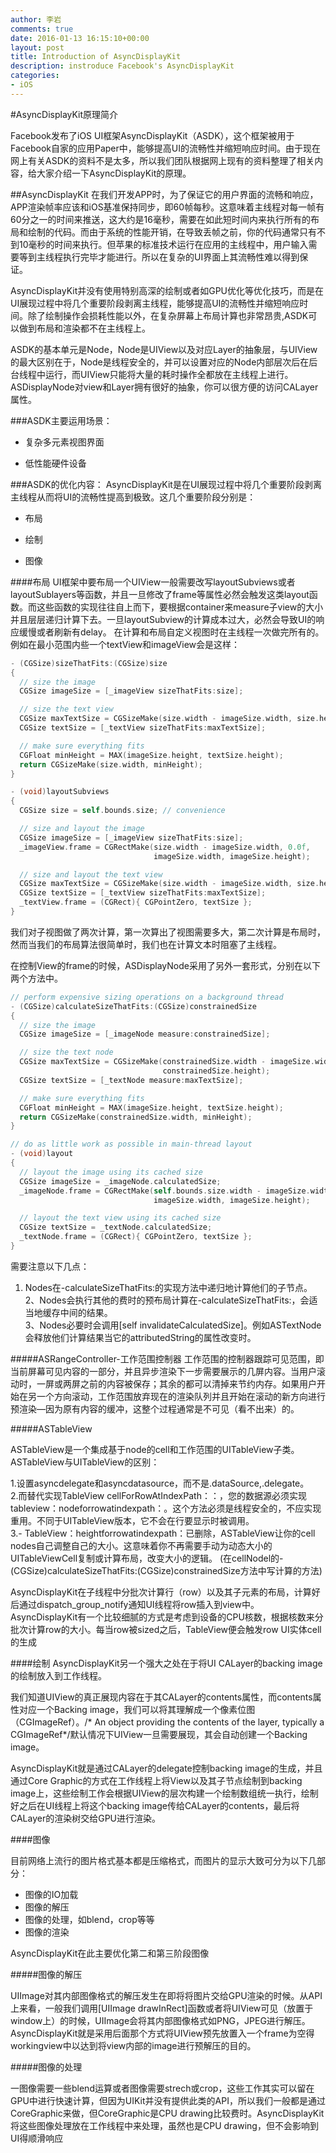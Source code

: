 ```yaml
---
author: 李岩
comments: true
date: 2016-01-13 16:15:10+00:00
layout: post
title: Introduction of AsyncDisplayKit
description: instroduce Facebook's AsyncDisplayKit
categories:
- iOS
---
```


#AsyncDisplayKit原理简介

Facebook发布了iOS UI框架AsyncDisplayKit（ASDK），这个框架被用于Facebook自家的应用Paper中，能够提高UI的流畅性并缩短响应时间。由于现在网上有关ASDK的资料不是太多，所以我们团队根据网上现有的资料整理了相关内容，给大家介绍一下AsyncDisplayKit的原理。

##AsyncDisplayKit
在我们开发APP时，为了保证它的用户界面的流畅和响应，APP渲染帧率应该和iOS基准保持同步，即60帧每秒。这意味着主线程对每一帧有60分之一的时间来推送，这大约是16毫秒，需要在如此短时间内来执行所有的布局和绘制的代码。而由于系统的性能开销，在导致丢帧之前，你的代码通常只有不到10毫秒的时间来执行。但苹果的标准技术运行在应用的主线程中，用户输入需要等到主线程执行完毕才能进行。所以在复杂的UI界面上其流畅性难以得到保证。

AsyncDisplayKit并没有使用特别高深的绘制或者如GPU优化等优化技巧，而是在UI展现过程中将几个重要阶段剥离主线程，能够提高UI的流畅性并缩短响应时间。除了绘制操作会损耗性能以外，在复杂屏幕上布局计算也非常昂贵,ASDK可以做到布局和渲染都不在主线程上。

ASDK的基本单元是Node，Node是UIView以及对应Layer的抽象层，与UIView的最大区别在于，Node是线程安全的，并可以设置对应的Node内部层次后在后台线程中运行，而UIView只能将大量的耗时操作全都放在主线程上进行。
ASDisplayNode对view和Layer拥有很好的抽象，你可以很方便的访问CALayer属性。



###ASDK主要运用场景：
* 复杂多元素视图界面

* 低性能硬件设备



###ASDK的优化内容：
AsyncDisplayKit是在UI展现过程中将几个重要阶段剥离主线程从而将UI的流畅性提高到极致。这几个重要阶段分别是：

* 布局

* 绘制

* 图像



####布局
UI框架中要布局一个UIView一般需要改写layoutSubviews或者layoutSublayers等函数，并且一旦修改了frame等属性必然会触发这类layout函数。而这些函数的实现往往自上而下，要根据container来measure子view的大小并且层层递归计算下去。一旦layoutSubview的计算成本过大，必然会导致UI的响应缓慢或者刷新有delay。
在计算和布局自定义视图时在主线程一次做完所有的。例如在最小范围内些一个textView和imageView会是这样：

```objective-c
- (CGSize)sizeThatFits:(CGSize)size
{
  // size the image
  CGSize imageSize = [_imageView sizeThatFits:size];

  // size the text view
  CGSize maxTextSize = CGSizeMake(size.width - imageSize.width, size.height);
  CGSize textSize = [_textView sizeThatFits:maxTextSize];

  // make sure everything fits
  CGFloat minHeight = MAX(imageSize.height, textSize.height);
  return CGSizeMake(size.width, minHeight);
}

- (void)layoutSubviews
{
  CGSize size = self.bounds.size; // convenience

  // size and layout the image
  CGSize imageSize = [_imageView sizeThatFits:size];
  _imageView.frame = CGRectMake(size.width - imageSize.width, 0.0f,
                                imageSize.width, imageSize.height);

  // size and layout the text view
  CGSize maxTextSize = CGSizeMake(size.width - imageSize.width, size.height);
  CGSize textSize = [_textView sizeThatFits:maxTextSize];
  _textView.frame = (CGRect){ CGPointZero, textSize };
}
```
我们对子视图做了两次计算，第一次算出了视图需要多大，第二次计算是布局时，然而当我们的布局算法很简单时，我们也在计算文本时阻塞了主线程。

在控制View的frame的时候，ASDisplayNode采用了另外一套形式，分别在以下两个方法中。

```objective-c
// perform expensive sizing operations on a background thread
- (CGSize)calculateSizeThatFits:(CGSize)constrainedSize
{
  // size the image
  CGSize imageSize = [_imageNode measure:constrainedSize];

  // size the text node
  CGSize maxTextSize = CGSizeMake(constrainedSize.width - imageSize.width,
                                  constrainedSize.height);
  CGSize textSize = [_textNode measure:maxTextSize];

  // make sure everything fits
  CGFloat minHeight = MAX(imageSize.height, textSize.height);
  return CGSizeMake(constrainedSize.width, minHeight);
}

// do as little work as possible in main-thread layout
- (void)layout
{
  // layout the image using its cached size
  CGSize imageSize = _imageNode.calculatedSize;
  _imageNode.frame = CGRectMake(self.bounds.size.width - imageSize.width, 0.0f,
                                imageSize.width, imageSize.height);

  // layout the text view using its cached size
  CGSize textSize = _textNode.calculatedSize;
  _textNode.frame = (CGRect){ CGPointZero, textSize };
}
```
需要注意以下几点：</br>
1. Nodes在-calculateSizeThatFits:的实现方法中递归地计算他们的子节点。</br>
2、Nodes会执行其他的费时的预布局计算在-calculateSizeThatFits:，会适当地缓存中间的结果。</br>
3、Nodes必要时会调用[self invalidateCalculatedSize]。例如ASTextNode会释放他们计算结果当它的attributedString的属性改变时。


#####ASRangeController-工作范围控制器
工作范围的控制器跟踪可见范围，即当前屏幕可见内容的一部分，并且异步渲染下一步需要展示的几屏内容。当用户滚动时，一屏或两屏之前的内容被保存；其余的都可以清掉来节约内存。如果用户开始在另一个方向滚动，工作范围放弃现在的渲染队列并且开始在滚动的新方向进行预渲染—因为原有内容的缓冲，这整个过程通常是不可见（看不出来）的。 

#####ASTableView

ASTableView是一个集成基于node的cell和工作范围的UITableView子类。 
ASTableView与UITableView的区别：

1.设置asyncdelegate和asyncdatasource，而不是.dataSource,.delegate。</br>
 2.而替代实现TableView cellForRowAtIndexPath：：，您的数据源必须实现tableview：nodeforrowatindexpath：。这个方法必须是线程安全的，不应实现重用。不同于UITableView版本，它不会在行要显示时被调用。 </br>
 3.- TableView：heightforrowatindexpath：已删除，ASTableView让你的cell nodes自己调整自己的大小。这意味着你不再需要手动为动态大小的UITableViewCell复制或计算布局，改变大小的逻辑。 (在cellNodel的- (CGSize)calculateSizeThatFits:(CGSize)constrainedSize方法中写计算的方法)

AsyncDisplayKit在子线程中分批次计算行（row）以及其子元素的布局，计算好后通过dispatch_group_notify通知UI线程将row插入到view中。 AsyncDisplayKit有一个比较细腻的方式是考虑到设备的CPU核数，根据核数来分批次计算row的大小。每当row被sized之后，TableView便会触发row UI实体cell的生成

####绘制
AsyncDisplayKit另一个强大之处在于将UI CALayer的backing image的绘制放入到工作线程。

我们知道UIView的真正展现内容在于其CALayer的contents属性，而contents属性对应一个Backing image，我们可以将其理解成一个像素位图（CGImageRef）。/* An object providing the contents of the layer, typically a CGImageRef*/默认情况下UIView一旦需要展现，其会自动创建一个Backing image。

AsyncDisplayKit就是通过CALayer的delegate控制backing image的生成，并且通过Core Graphic的方式在工作线程上将View以及其子节点绘制到backing image上，这些绘制工作会根据UIView的层次构建一个绘制数组统一执行，绘制好之后在UI线程上将这个backing image传给CALayer的contents，最后将CALayer的渲染树交给GPU进行渲染。

####图像

目前网络上流行的图片格式基本都是压缩格式，而图片的显示大致可分为以下几部分：

* 图像的IO加载
* 图像的解压
* 图像的处理，如blend，crop等等
* 图像的渲染

AsyncDisplayKit在此主要优化第二和第三阶段图像


#####图像的解压

UIImage对其内部图像格式的解压发生在即将将图片交给GPU渲染的时候。从API上来看，一般我们调用[UIImage drawInRect]函数或者将UIView可见（放置于window上）的时候，UIImage会将其内部图像格式如PNG，JPEG进行解压。AsyncDisplayKit就是采用后面那个方式将UIView预先放置入一个frame为空得workingview中以达到将view内部的image进行预解压的目的。

#####图像的处理

一图像需要一些blend运算或者图像需要strech或crop，这些工作其实可以留在GPU中进行快速计算，但因为UIKit并没有提供此类的API，所以我们一般都是通过CoreGraphic来做，但CoreGraphic是CPU drawing比较费时。AsyncDisplayKit将这些图像处理放在工作线程中来处理，虽然也是CPU drawing，但不会影响到UI得顺滑响应